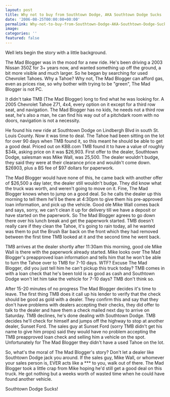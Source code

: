 ```yaml
---
layout: post
title: Why not to buy from Southtown Dodge, AKA Southtown Dodge Sucks
date: '2006-08-25T00:00:00+00:00'
permalink: Why-not-to-buy-from-Southtown-Dodge-AKA-Southtown-Dodge-Sucks
image: 
categories: ''
featured: false
---
```

Well lets begin the story with a little background.

The Mad Blogger was in the mood for a new ride. He's been driving a 2003 Nissan 350Z for 3+ years now, and wanted something up off the ground, a bit more visible and much larger. So he began by searching for used Chevrolet Tahoes. Why a Tahoe? Why not, The Mad Blogger can afford gas, even as prices rise, so why bother with trying to be "green", The Mad Blogger is not PC.

It didn't take TMB (The Mad Blogger) long to find what he was looking for. A 2005 Chevrolet Tahoe Z71, 4x4, every option on it except for a third row seat, and navigation. The Mad Blogger has no kids, he needs not a third row seat, he's also a man, he can find his way out of a pitchdark room with no doors, navigation is not a necessity.

He found his new ride at Southtown Dodge on Lindbergh Blvd in south St. Louis County. Now it was time to deal. The Tahoe had been sitting on the lot for over 90 days when TMB found it, so this meant he should be able to get a good deal. Priced out on KBB.com TMB found it to have a value of roughly $34k, asking price on it was $26,903. First offer to the dealer, Southtown Dodge, salesman was Mike Wall, was 25,500. The dealer wouldn't budge, they said they were at their clearance price and wouldn't come down. $26903, plus a BS fee of $97 dollars for paperwork.

The Mad Blogger would have none of this, he came back with another offer of $26,500 a day later, the dealer still wouldn't budge. They did know what the truck was worth, and weren't going to move on it. Fine, The Mad Blogger knows when to jump on a good deal. So he calls the dealer up this morning to tell them he'll be there at 4:30pm to give them his pre-approved loan information, and pick up the vehicle. Good ole Mike Wall comes back and says, sorry, we can't clean it up for delivery till we have a deposit or have started on the paperwork. So The Mad Blogger agrees to go down there over his lunch break and get the paperwork started. TMB doesn't really care if they clean the Tahoe, it's going to rain today, all he wanted was them to put the Brush Bar back on the front which they had removed between the first time TMB looked at it and the second time he went back.

TMB arrives at the dealer shortly after 11:30am this morning, good ole Mike Wall is there with the paperwork already started. Mike looks over The Mad Blogger's preapproved loan information and tells him that he won't be able to turn the Tahoe over to TMB for 7-10 days. WTF? Excuse The Mad Blogger, did you just tell him he can't pickup this truck today? TMB comes in with a loan check that he's been told is as good as cash and Southtown Dodge won't let him take the vehicle for 7-10 days? TMB don't think so.

After 15-20 minutes of no progress The Mad Blogger decides it's time to leave. The first thing TMB does it call up his lender to verify that the check should be good as gold with a dealer. They confirm this and say that they don't have problems with dealers accepting their checks, they did offer to talk to the dealer and have them a check mailed next day to arrive on Saturday. TMB declines, he's done dealing with Southtown Dodge. TMB decides he'll check for himself and jumps off the highway to stop at another dealer, Sunset Ford. The sales guy at Sunset Ford (sorry TMB didn't get his name to give him props) said they would have no problem accepting the TMB preapproved loan check and selling him a vehicle on the spot. Unfortunately for The Mad Blogger they didn't have a used Tahoe on the lot.

So, what's the moral of The Mad Blogger's story? Don't let a dealer like Southtown Dodge jack you around. If the sales guy, Mike Wall, or whomever your sales person is, EVER acts like a *** to you, walk out of there. The Mad Blogger took a little crap from Mike hoping he'd still get a good deal on this truck. He got nothing but a weeks worth of wasted time when he could have found another vehicle.

Southtown Dodge Sucks!
